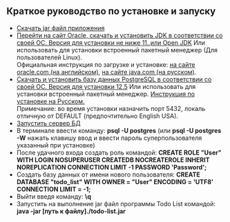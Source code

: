 ## Краткое руководство по установке и запуску
*	[Скачать jar файл приложения](https://github.com/SergeevNikita/todo-list/blob/main/bin/todo-list.jar)
*	[Перейти на сайт Oracle, скачать и установить JDK в соответствии со своей ОС. Версия для установки не ниже 11.](https://www.oracle.com/java/technologies/javase-jdk11-downloads.html),[или Open JDK](https://jdk.java.net/java-se-ri/11) Или использовать для установки встроенный пакетный менеджер (Для пользователей Linux).   
	Официальная инструкция по загрузке и установке: 
	[на сайте oracle.com (на английском)](https://docs.oracle.com/javase/8/docs/technotes/guides/install/install_overview.html), 
	[на сайте java.com (на русском)](https://www.java.com/ru/download/help/download_options_ru.html).
*	[Скачать и установить базу данных PostgreSQL в соответствии со своей ОС. Версия для установки 12.5](https://www.enterprisedb.com/downloads/postgres-postgresql-downloads) Или использовать для установки встроенный пакетный менеджер. 
    [Инструкция по установке на Русском.](https://wiki.postgresql.org/wiki/Russian/PostgreSQL-One-click-Installer-Guide)     
    Примечание: во время установки назначить порт 5432, локаль отличную от DEFAULT (предпочтительно English USA).
*   [Запустить сервер БД](https://postgrespro.ru/docs/postgresql/12/server-start) 
*   В терминале ввести команду: **psql -U postgres** (или **psql -U postgres -W** нажать клавишу ввод и ввести пароль суперпользователя указанный при установке)
*   После удачного входа создать роль командой: **CREATE ROLE "User" WITH LOGIN NOSUPERUSER CREATEDB NOCREATEROLE INHERIT NOREPLICATION CONNECTION LIMIT -1 PASSWORD 'Password';**
*	Создать базу данных от имени нового пользователя: **CREATE DATABASE "todo_list" WITH OWNER = "User" ENCODING = 'UTF8' CONNECTION LIMIT = -1;**
* 	Выйти введя команду: **\q**
*	Запустить на выполнение jar файл программы Todo List командой: **java -jar [путь к файлу]./todo-list.jar**
